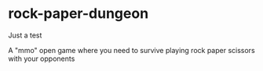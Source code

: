 # rock-paper-dungeon

Just a test

A "mmo" open game where you need to survive playing rock paper scissors with your opponents  
